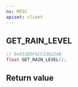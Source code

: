 ```yaml
---
ns: MISC
apiset: client
---
```

## GET_RAIN_LEVEL

```c
// 0x931B5F4CC130224B
float GET_RAIN_LEVEL();
```



## Return value


